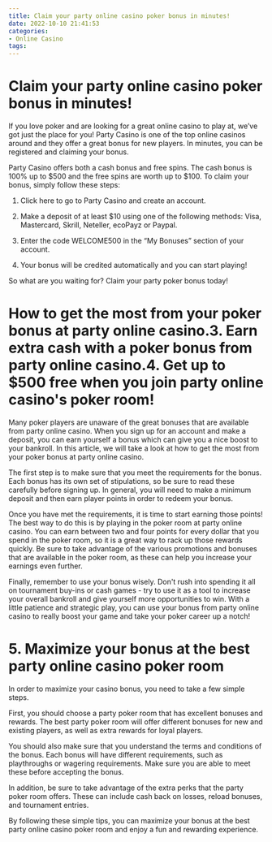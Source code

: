 ```yaml
---
title: Claim your party online casino poker bonus in minutes!
date: 2022-10-10 21:41:53
categories:
- Online Casino
tags:
---
```



#  Claim your party online casino poker bonus in minutes!

If you love poker and are looking for a great online casino to play at, we’ve got just the place for you! Party Casino is one of the top online casinos around and they offer a great bonus for new players. In minutes, you can be registered and claiming your bonus.

Party Casino offers both a cash bonus and free spins. The cash bonus is 100% up to $500 and the free spins are worth up to $100. To claim your bonus, simply follow these steps:

1) Click here to go to Party Casino and create an account.

2) Make a deposit of at least $10 using one of the following methods: Visa, Mastercard, Skrill, Neteller, ecoPayz or Paypal.

3) Enter the code WELCOME500 in the “My Bonuses” section of your account.

4) Your bonus will be credited automatically and you can start playing!

So what are you waiting for? Claim your party poker bonus today!

#  How to get the most from your poker bonus at party online casino.3. Earn extra cash with a poker bonus from party online casino.4. Get up to $500 free when you join party online casino's poker room!

Many poker players are unaware of the great bonuses that are available from party online casino. When you sign up for an account and make a deposit, you can earn yourself a bonus which can give you a nice boost to your bankroll. In this article, we will take a look at how to get the most from your poker bonus at party online casino.

The first step is to make sure that you meet the requirements for the bonus. Each bonus has its own set of stipulations, so be sure to read these carefully before signing up. In general, you will need to make a minimum deposit and then earn player points in order to redeem your bonus.

Once you have met the requirements, it is time to start earning those points! The best way to do this is by playing in the poker room at party online casino. You can earn between two and four points for every dollar that you spend in the poker room, so it is a great way to rack up those rewards quickly. Be sure to take advantage of the various promotions and bonuses that are available in the poker room, as these can help you increase your earnings even further.

Finally, remember to use your bonus wisely. Don't rush into spending it all on tournament buy-ins or cash games - try to use it as a tool to increase your overall bankroll and give yourself more opportunities to win. With a little patience and strategic play, you can use your bonus from party online casino to really boost your game and take your poker career up a notch!

# 5. Maximize your bonus at the best party online casino poker room

In order to maximize your casino bonus, you need to take a few simple steps.

First, you should choose a party poker room that has excellent bonuses and rewards. The best party poker room will offer different bonuses for new and existing players, as well as extra rewards for loyal players.

You should also make sure that you understand the terms and conditions of the bonus. Each bonus will have different requirements, such as playthroughs or wagering requirements. Make sure you are able to meet these before accepting the bonus.

In addition, be sure to take advantage of the extra perks that the party poker room offers. These can include cash back on losses, reload bonuses, and tournament entries.

By following these simple tips, you can maximize your bonus at the best party online casino poker room and enjoy a fun and rewarding experience.